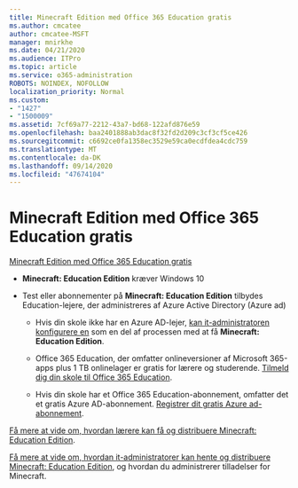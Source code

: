 ```yaml
---
title: Minecraft Edition med Office 365 Education gratis
ms.author: cmcatee
author: cmcatee-MSFT
manager: mnirkhe
ms.date: 04/21/2020
ms.audience: ITPro
ms.topic: article
ms.service: o365-administration
ROBOTS: NOINDEX, NOFOLLOW
localization_priority: Normal
ms.custom:
- "1427"
- "1500009"
ms.assetid: 7cf69a77-2212-43a7-bd68-122afd876e59
ms.openlocfilehash: baa2401888ab3dac8f32fd2d209c3cf3cf5ce426
ms.sourcegitcommit: c6692ce0fa1358ec3529e59ca0ecdfdea4cdc759
ms.translationtype: MT
ms.contentlocale: da-DK
ms.lasthandoff: 09/14/2020
ms.locfileid: "47674104"
---
```

# <a name="minecraft-edition-with-office-365-education-for-free"></a>Minecraft Edition med Office 365 Education gratis

[Minecraft Edition med Office 365 Education gratis](https://docs.microsoft.com/education/windows/get-minecraft-for-education)
  
- **Minecraft: Education Edition** kræver Windows 10

- Test eller abonnementer på **Minecraft: Education Edition** tilbydes Education-lejere, der administreres af Azure Active Directory (Azure ad)

  - Hvis din skole ikke har en Azure AD-lejer, [kan it-administratoren konfigurere en](https://docs.microsoft.com/education/windows/school-get-minecraft) som en del af processen med at få **Minecraft: Education Edition**.

  - Office 365 Education, der omfatter onlineversioner af Microsoft 365-apps plus 1 TB onlinelager er gratis for lærere og studerende. [Tilmeld dig din skole til Office 365 Education](https://products.office.com/academic/office-365-education-plan).

  - Hvis din skole har et Office 365 Education-abonnement, omfatter det et gratis Azure AD-abonnement. [Registrer dit gratis Azure ad-abonnement](https://msdn.microsoft.com/library/windows/hardware/mt703369%28v=vs.85%29.aspx).

[Få mere at vide om, hvordan lærere kan få og distribuere Minecraft: Education Edition](https://docs.microsoft.com/education/windows/teacher-get-minecraft).
  
[Få mere at vide om, hvordan it-administratorer kan hente og distribuere Minecraft: Education Edition](https://docs.microsoft.com/education/windows/school-get-minecraft), og hvordan du administrerer tilladelser for Minecraft.